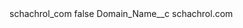 <?xml version="1.0" encoding="UTF-8"?>
<CustomMetadata xmlns="http://soap.sforce.com/2006/04/metadata" xmlns:xsi="http://www.w3.org/2001/XMLSchema-instance" xmlns:xsd="http://www.w3.org/2001/XMLSchema">
    <label>schachrol_com</label>
    <protected>false</protected>
    <values>
        <field>Domain_Name__c</field>
        <value xsi:type="xsd:string">schachrol.com</value>
    </values>
</CustomMetadata>
